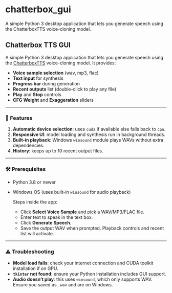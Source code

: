# chatterbox_gui
A simple Python 3 desktop application that lets you generate speech using the ChatterboxTTS voice-cloning model.

## Chatterbox TTS GUI

A simple Python 3 desktop application that lets you generate speech using the [ChatterboxTTS](https://github.com/resemble-ai/chatterbox) voice-cloning model. It provides:

* **Voice sample selection** (wav, mp3, flac)
* **Text input** for synthesis
* **Progress bar** during generation
* **Recent outputs** list (double-click to play any file)
* **Play** and **Stop** controls
* **CFG Weight** and **Exaggeration** sliders
---

### 🚀 Features

1. **Automatic device selection**: uses `cuda` if available else falls back to `cpu`.
2. **Responsive UI**: model loading and synthesis run in background threads.
3. **Built-in playback**: Windows `winsound` module plays WAVs without extra dependencies.
4. **History**: keeps up to 10 recent output files.

---

### 🛠️ Prerequisites

* Python 3.8 or newer
* Windows OS (uses built-in `winsound` for audio playback)


  Steps inside the app:
   - Click **Select Voice Sample** and pick a WAV/MP3/FLAC file.
   - Enter text to speak in the text box.
   - Click **Generate Speech**.
   - Save the output WAV when prompted. Playback controls and recent list will activate.

---

### ⚠️ Troubleshooting

- **Model load fails**: check your internet connection and CUDA toolkit installation if on GPU.
- **`tkinter` not found**: ensure your Python installation includes GUI support.
- **Audio doesn’t play**: this uses `winsound`, which only supports WAV. Ensure you saved as `.wav` and are on Windows.


